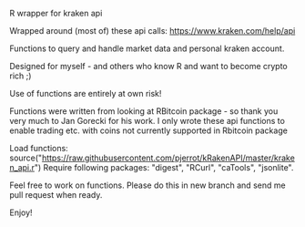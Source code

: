 R wrapper for kraken api

Wrapped around (most of) these api calls: https://www.kraken.com/help/api

Functions to query and handle market data and personal kraken account.

Designed for myself - and others who know R and want to become crypto rich ;)

Use of functions are entirely at own risk!

Functions were written from looking at RBitcoin package - so thank you very much to Jan Gorecki for his work. 
I only wrote these api functions to enable trading etc. with coins not currently supported in Rbitcoin package

Load functions:
source("https://raw.githubusercontent.com/pjerrot/kRakenAPI/master/kraken_api.r")
Require following packages: "digest", "RCurl", "caTools", "jsonlite".

Feel free to work on functions. Please do this in new branch and send me pull request when ready.

Enjoy!
